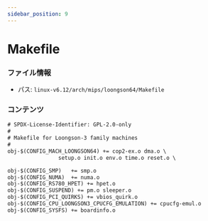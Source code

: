```yaml
---
sidebar_position: 9
---
```

# Makefile

### ファイル情報

- パス: `linux-v6.12/arch/mips/loongson64/Makefile`

### コンテンツ

```txt
# SPDX-License-Identifier: GPL-2.0-only
#
# Makefile for Loongson-3 family machines
#
obj-$(CONFIG_MACH_LOONGSON64) += cop2-ex.o dma.o \
				setup.o init.o env.o time.o reset.o \

obj-$(CONFIG_SMP)	+= smp.o
obj-$(CONFIG_NUMA)	+= numa.o
obj-$(CONFIG_RS780_HPET) += hpet.o
obj-$(CONFIG_SUSPEND) += pm.o sleeper.o
obj-$(CONFIG_PCI_QUIRKS) += vbios_quirk.o
obj-$(CONFIG_CPU_LOONGSON3_CPUCFG_EMULATION) += cpucfg-emul.o
obj-$(CONFIG_SYSFS) += boardinfo.o

```
